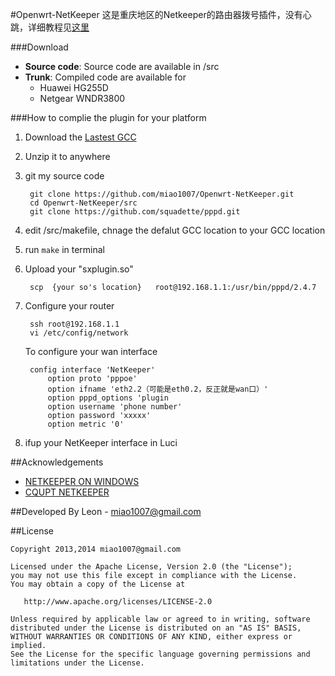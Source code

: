 #Openwrt-NetKeeper
这是重庆地区的Netkeeper的路由器拨号插件，没有心跳，详细教程见[这里](http://www.right.com.cn/forum/thread-141979-1-1.html)

###Download
* <b>Source code</b>:
	Source code are available in /src
* <b>Trunk</b>: Compiled code are available for
	* Huawei HG255D
	* Netgear WNDR3800


###How to complie the plugin for your platform
1. Download the [Lastest GCC](http://downloads.openwrt.org/snapshots/trunk/)

2. Unzip it to anywhere

3. git my source code

		git clone https://github.com/miao1007/Openwrt-NetKeeper.git
		cd Openwrt-NetKeeper/src
		git clone https://github.com/squadette/pppd.git
		
4. edit /src/makefile, chnage the defalut GCC location to your GCC location

5. run `make` in terminal

3. Upload your "sxplugin.so"

		scp  {your so's location}   root@192.168.1.1:/usr/bin/pppd/2.4.7

4. Configure your router

		ssh root@192.168.1.1
		vi /etc/config/network


	To configure your wan interface
	
		config interface 'NetKeeper'
        	option proto 'pppoe'
        	option ifname 'eth2.2（可能是eth0.2，反正就是wan口）'
        	option pppd_options 'plugin 
        	option username 'phone number'
        	option password 'xxxxx'
        	option metric '0'
    
    

5. ifup your NetKeeper interface in Luci

##Acknowledgements
* [NETKEEPER ON WINDOWS](http://www.purpleroc.com/html/507231.html)
* [CQUPT NETKEEPER](http://bbs.cqupt.edu.cn/nForum/#!article/Unix_Linux/13624)

##Developed By
Leon - miao1007@gmail.com

##License

    Copyright 2013,2014 miao1007@gmail.com

    Licensed under the Apache License, Version 2.0 (the "License");
    you may not use this file except in compliance with the License.
    You may obtain a copy of the License at

       http://www.apache.org/licenses/LICENSE-2.0

    Unless required by applicable law or agreed to in writing, software
    distributed under the License is distributed on an "AS IS" BASIS,
    WITHOUT WARRANTIES OR CONDITIONS OF ANY KIND, either express or implied.
    See the License for the specific language governing permissions and
    limitations under the License.
